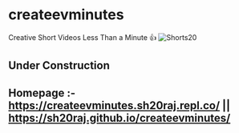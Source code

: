 # createevminutes
Creative Short Videos Less Than a Minute  👍 
![Shorts20](https://user-images.githubusercontent.com/66713844/148995129-d8ae869b-f261-4ed9-8367-3139f33e0b0b.PNG)

## Under Construction

## Homepage :- https://createevminutes.sh20raj.repl.co/ || https://sh20raj.github.io/createevminutes/
